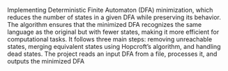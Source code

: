 Implementing Deterministic Finite Automaton (DFA) 
minimization, which reduces the number of states in a given DFA 
while preserving its behavior. The algorithm ensures that the 
minimized DFA recognizes the same language as the original but with 
fewer states, making it more efficient for computational tasks. It 
follows three main steps: removing unreachable states, merging 
equivalent states using Hopcroft’s algorithm, and handling dead 
states. The project reads an input DFA from a file, processes it, and 
outputs the minimized DFA
